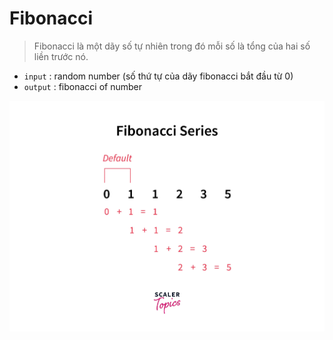 # Fibonacci

> Fibonacci là một dãy số tự nhiên trong đó mỗi số là tổng của hai số liền trước nó. 


- `input` : random number (số thứ tự của dãy fibonacci bắt đầu từ 0)
- `output` : fibonacci of number

![image](./fib.png)
